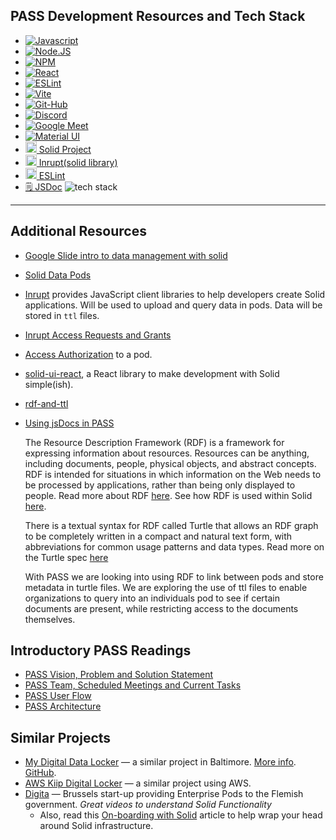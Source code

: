 ## PASS Development Resources and Tech Stack

-  [![Javascript](https://badges.aleen42.com/src/javascript.svg)](https://developer.mozilla.org/en-US/docs/Web/JavaScript)
-  [![Node.JS](https://badges.aleen42.com/src/node.svg)](https://nodejs.org/en)
-  [![NPM](https://badges.aleen42.com/src/npm.svg)](https://www.npmjs.com/)
-  [![React](https://badges.aleen42.com/src/react.svg)](https://react.dev/)
-  [![ESLint](https://badges.aleen42.com/src/eslint.svg)](https://eslint.org/)
-  [![Vite](https://badges.aleen42.com/src/vitejs.svg)](https://vitejs.dev/)
-  [![Git-Hub](https://badges.aleen42.com/src/github.svg)](https://github.com/codeforpdx/PASS)
-  [![Discord](https://badges.aleen42.com/src/discord.svg)](https://discord.com/)
-  [![Google Meet](https://img.shields.io/badge/Google%20Meet-00897B?style=for-the-badge&logo=google-meet&logoColor=white)](https://meet.google.com/)
-  [![Material UI](https://img.shields.io/badge/Material%20UI-007FFF?style=for-the-badge&logo=mui&logoColor=white)](https://mui.com/)
-  <a href="https://solidproject.org"><img src="https://solidproject.org/assets/img/solid-emblem.svg" alt="SolidProjectIcon" width="18" height="18"> Solid Project
- <a href="https://www.inrupt.com/"><img src="https://docs.inrupt.com/inrupt-logo-small.svg" alt="InruptIcon" width="18" height="18"> Inrupt(solid library)
-  <a href="https://eslint.org/"><img src="https://upload.wikimedia.org/wikipedia/commons/thumb/e/e3/ESLint_logo.svg/324px-ESLint_logo.svg.png?20211012234406" alt="SolidProjectIcon" width="18" height="18"> ESLint
- 🗒️  [JSDoc](https://jsdoc.app/)
  ![tech stack](https://drive.google.com/uc?id=1hvs0XKI0hfdlGOJ_oRG-MqQTR9NCtmPy)

---

## Additional Resources

- [Google Slide intro to data management with solid](https://docs.google.com/presentation/d/1eMMB0Wd6lWin4BJPK4Vv3xwqAqVyURhvRlD8oxNi-3s/edit?usp=sharing)

- [Solid Data Pods](https://solidproject.org/developers/tutorials/getting-started)
- [Inrupt](https://docs.inrupt.com/developer-tools/javascript/client-libraries/) provides JavaScript client libraries to help developers create Solid applications. Will be used to upload and query data in pods. Data will be stored in `ttl` files.
- [Inrupt Access Requests and Grants](https://docs.inrupt.com/ess/latest/security/access-requests-grants/)
- [Access Authorization](https://solid.github.io/data-interoperability-panel/specification/#access-authorization%E2%91%A0) to a pod.
- [solid-ui-react](https://solid-ui-react.docs.inrupt.com/?path=/story/intro--page), a React library to make development with Solid simple(ish).
- [rdf-and-ttl](https://www.w3.org/TR/turtle/)
- [Using jsDocs in PASS](README.md)

   The Resource Description Framework (RDF) is a framework for expressing information about resources. Resources can be anything, including documents, people, physical objects, and abstract concepts. RDF is intended for situations in which information on the Web needs to be processed by applications, rather than being only displayed to people. Read more about RDF [here](https://www.w3.org/TR/rdf11-primer/). See how RDF is used within Solid [here](https://solidproject.org/developers/vocabularies/well-known/core).

   There is a textual syntax for RDF called Turtle that allows an RDF graph to be completely written in a compact and natural text form, with abbreviations for common usage patterns and data types. Read more on the Turtle spec [here](https://www.w3.org/TR/turtle/)

   With PASS we are looking into using RDF to link between pods and store metadata in turtle files. We are exploring the use of ttl files to enable organizations to query into an individuals pod to see if certain documents are present, while restricting access to the documents themselves.

## Introductory PASS Readings

- [PASS Vision, Problem and Solution Statement](https://docs.google.com/document/d/1mK4-nFlpRtnsbDAuoDgSo3Fsoi2_JDfMyU4nuBjnAMo/edit?usp=share_link)
- [PASS Team, Scheduled Meetings and Current Tasks](https://docs.google.com/document/d/19U2QseBXbv_KmWSAjZvch5n-5L5E66dxPuUTiytDi3I/edit?usp=share_link)
- [PASS User Flow](https://docs.google.com/presentation/d/18tU0o2jW6bZUt8ayMk1Uju3Fe52O4hVl2Ii2JGmiORQ/edit?usp=share_link)
- [PASS Architecture](https://docs.google.com/document/d/19v5D-nhSGQYrjMkck64w0jmCgQtLcHQhUcmvJzUkbhg/edit?usp=share_link)

## Similar Projects

- [My Digital Data Locker](https://vimeo.com/mddl) — a similar project in Baltimore. [More info](https://www.aecf.org/blog/new-digital-data-locker-may-help-people-find-stable-housing). [GitHub](https://github.com/newamericafoundation/MDDL).
- [AWS Kiip Digital Locker](https://vimeo.com/762041743) — a similar project using AWS.
- [Digita](https://www.youtube.com/@Digita-ai) — Brussels start-up providing Enterprise Pods to the Flemish government. _Great videos to understand Solid Functionality_
  - Also, read this [On-boarding with Solid](https://medium.com/@JacksonMorgan/the-full-complexity-of-onboarding-with-solid-7aeaa842358) article to help wrap your head around Solid infrastructure.
